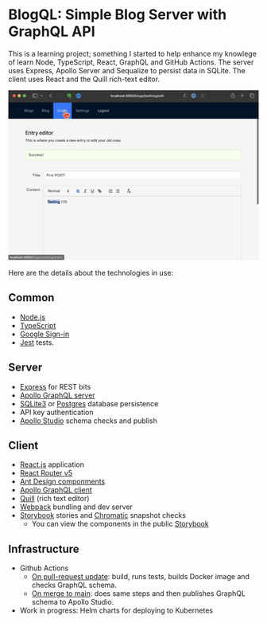 # BlogQL: Simple Blog Server with GraphQL API

This is a learning project; something I started to help enhance my knowlege of learn Node, TypeScript, React, GraphQL and GitHub Actions. 
The server uses Express, Apollo Server and Sequalize to persist data in SQLite.
The client uses React and the Quill rich-text editor.

[![Two-minute demo of BlogQL UI](https://github.com/snoopdave/blogql/blob/main/demo/demo-image.png)](https://vimeo.com/811456421 "BlogQL UI - Click to Watch!")

Here are the details about the technologies in use:

## Common
* [Node.js](https://nodejs.org/en/)
* [TypeScript](https://www.typescriptlang.org)
* [Google Sign-in](https://developers.google.com/identity/sign-in/web/sign-in)
* [Jest](https://jestjs.io) tests.

## Server
* [Express](https://expressjs.com) for REST bits
* [Apollo GraphQL server](https://www.apollographql.com/docs/apollo-server/)
* [SQLite3](https://www.sqlite.org/index.html) or [Postgres](https://www.postgresql.org) database persistence
* API key authentication
* [Apollo Studio](https://studio.apollographql.com/) schema checks and publish

## Client
* [React.js](https://reactjs.org) application
* [React Router v5](https://v5.reactrouter.com)
* [Ant Design componments](https://ant.design)
* [Apollo GraphQL client](https://www.apollographql.com/docs/react/)
* [Quill](https://quilljs.com) (rich text editor)
* [Webpack](https://webpack.js.org) bundling and dev server
* [Storybook](https://storybook.js.org) stories and [Chromatic](https://chromatic.com) snapshot checks
  * You can view the components in the public [Storybook](https://63b0bf0f112b2d8b80a785f5-flfdjbdgsu.chromatic.com/)
 
## Infrastructure

* Github Actions
   * [On pull-request update](https://github.com/snoopdave/blogql/blob/main/.github/workflows/pull-request.yaml): build, runs tests, builds Docker image and checks GraphQL schema.
   * [On merge to main](https://github.com/snoopdave/blogql/blob/main/.github/workflows/merge-to-main.yaml): does same steps and then publishes GraphQL schema to Apollo Studio.
* Work in progress: Helm charts for deploying to Kubernetes
